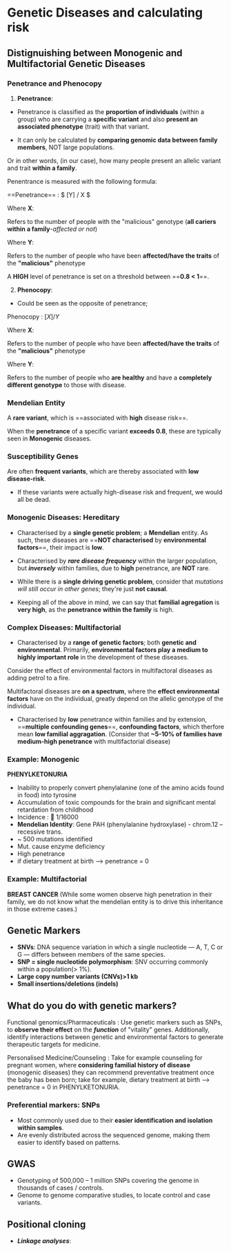 # Genetic Diseases and calculating risk

## Distignuishing between Monogenic and Multifactorial Genetic Diseases

### Penetrance and Phenocopy

1. **Penetrance**:

- Penetrance is classified as the **proportion of individuals** (within a group) who are carrying a **specific variant** and also **present an associated phenotype** (trait) with that variant.

- It can only be calculated by **comparing genomic data between family members**, NOT large populations.

Or in other words, (in our case), how many people present an allelic variant and trait **within a family**. 

Penentrance is measured with the following formula:

==Penetrance==
: $ [Y] / X $

Where **X**:

Refers to the number of people with the "malicious" genotype (**all cariers within a family**-*affected or not*)

Where **Y**:

Refers to the number of people who have been **affected/have the traits** of the **"malicious"** phenotype

A **HIGH** level of penetrance is set on a threshold between ==**0.8 < 1**==.

2. **Phenocopy**:

- Could be seen as the opposite of penetrance;

Phenocopy
: $[X] / Y$

Where **X**:

Refers to the number of people who have been **affected/have the traits** of the **"malicious"** phenotype

Where **Y**:

Refers to the number of people who **are healthy** and have a **completely different genotype** to those with disease.

### Mendelian Entity

A **rare variant**, which is ==associated with **high** disease risk==.

When the **penetrance** of a specific variant **exceeds 0.8**, these are typically seen in **Monogenic** diseases.

### Susceptibility Genes

Are often **frequent variants**, which are thereby associated with **low disease-risk**. 

- If these variants were actually high-disease risk and frequent, we would all be dead.

### Monogenic Diseases: Hereditary

- Characterised by a **single genetic problem**; a **Mendelian** entity. As such, these diseases are ==**NOT characterised** by **environmental factors**==, their impact is **low**.

- Characterised by ***rare disease frequency*** within the larger population, but ***inversely*** within families, due to **high** penetrance, are **NOT** rare.

- While there is a **single driving genetic problem**, consider that *mutations will still occur in other genes*; they're just **not causal**.

- Keeping all of the above in mind, we can say that **familial agregation** is **very high**, as the **penetrance within the family** is high.

### Complex Diseases: Multifactorial

- Characterised by a **range of genetic factors**; both **genetic and environmental**. Primarily, **environmental factors play a medium to highly important role** in the development of these diseases.

Consider the effect of environmental factors in multifactoral diseases as adding petrol to a fire.

Multifactoral diseases are **on a spectrum**, where the **effect environmental factors** have on the individual, greatly depend on the allelic genotype of the individual.

- Characterised by **low** penetrance within families and by extension, ==**multiple confounding genes**==, **confounding factors**, which therfore mean **low familial aggragation**. (Consider that **~5-10% of families have medium-high penetrance** with multifactorial disease)

### Example: Monogenic

**PHENYLKETONURIA**
- Inability to properly convert phenylalanine (one of the amino acids found in food) into tyrosine
- Accumulation of toxic compounds for the brain and significant mental retardation from childhood
- Incidence :  1/16000
- **Mendelian Identity**: Gene PAH (phenylalanine hydroxylase) - chrom.12 – recessive trans. 
- ~ 500 mutations identified
- Mut. cause enzyme deficiency
- High penetrance
- if dietary treatment at birth --> penetrance = 0

### Example: Multifactorial

**BREAST CANCER**
(While some women observe high penetration in their family, we do not know what the mendelian entity is to drive this inheritance in those extreme cases.)

## Genetic Markers

- **SNVs**: DNA sequence variation in which a single nucleotide — A, T, C or G — differs between members of the same species.
- **SNP = single nucleotide polymorphism**: SNV occurring commonly within a population(> 1%).
- **Large copy number variants (CNVs)>1 kb**
- **Small insertions/deletions (indels)**

## What do you do with genetic markers?

Functional genomics/Pharmaceuticals
: Use genetic markers such as SNPs, to **observe their effect** on the ***function*** of "vitality" genes. Additionally, identify interactions between genetic and environmental factors to generate therapeutic targets for medicine.

Personalised Medicine/Counseling
: Take for example counseling for pregnant women, where **considering familial history of disease** (monogenic diseases) they can recommend preventative treatment once the baby has been born; take for example, dietary treatment at birth --> penetrance = 0 in PHENYLKETONURIA.

### Preferential markers: SNPs

- Most commonly used due to their **easier identification and isolation within samples**. 
- Are evenly distributed across the sequenced genome, making them easier to identify based on patterns.

## GWAS

- Genotyping of 500,000 – 1 million SNPs covering the genome in thousands of cases / controls.
- Genome to genome comparative studies, to locate control and case variants.

## Positional cloning

- ***Linkage analyses***: 